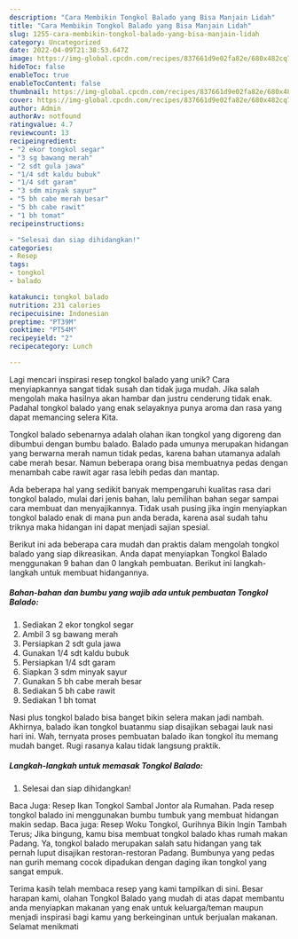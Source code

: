 ```yaml
---
description: "Cara Membikin Tongkol Balado yang Bisa Manjain Lidah"
title: "Cara Membikin Tongkol Balado yang Bisa Manjain Lidah"
slug: 1255-cara-membikin-tongkol-balado-yang-bisa-manjain-lidah
category: Uncategorized
date: 2022-04-09T21:38:53.647Z
image: https://img-global.cpcdn.com/recipes/837661d9e02fa82e/680x482cq70/tongkol-balado-foto-resep-utama.jpg
hideToc: false
enableToc: true
enableTocContent: false
thumbnail: https://img-global.cpcdn.com/recipes/837661d9e02fa82e/680x482cq70/tongkol-balado-foto-resep-utama.jpg
cover: https://img-global.cpcdn.com/recipes/837661d9e02fa82e/680x482cq70/tongkol-balado-foto-resep-utama.jpg
author: Admin
authorAv: notfound
ratingvalue: 4.7
reviewcount: 13
recipeingredient:
- "2 ekor tongkol segar"
- "3 sg bawang merah"
- "2 sdt gula jawa"
- "1/4 sdt kaldu bubuk"
- "1/4 sdt garam"
- "3 sdm minyak sayur"
- "5 bh cabe merah besar"
- "5 bh cabe rawit"
- "1 bh tomat"
recipeinstructions:

- "Selesai dan siap dihidangkan!"
categories:
- Resep
tags:
- tongkol
- balado

katakunci: tongkol balado 
nutrition: 231 calories
recipecuisine: Indonesian
preptime: "PT39M"
cooktime: "PT54M"
recipeyield: "2"
recipecategory: Lunch

---
```





Lagi mencari inspirasi resep tongkol balado yang unik? Cara menyiapkannya sangat tidak susah dan tidak juga mudah. Jika salah mengolah maka hasilnya akan hambar dan justru cenderung tidak enak. Padahal tongkol balado yang enak selayaknya punya aroma dan rasa yang dapat memancing selera Kita.





Tongkol balado sebenarnya adalah olahan ikan tongkol yang digoreng dan dibumbui dengan bumbu balado. Balado pada umunya merupakan hidangan yang berwarna merah namun tidak pedas, karena bahan utamanya adalah cabe merah besar. Namun beberapa orang bisa membuatnya pedas dengan menambah cabe rawit agar rasa lebih pedas dan mantap.

Ada beberapa hal yang sedikit banyak mempengaruhi kualitas rasa dari tongkol balado, mulai dari jenis bahan, lalu pemilihan bahan segar sampai cara membuat dan menyajikannya. Tidak usah pusing jika ingin menyiapkan tongkol balado enak di mana pun anda berada, karena asal sudah tahu triknya maka hidangan ini dapat menjadi sajian spesial.






Berikut ini ada beberapa cara mudah dan praktis dalam mengolah tongkol balado yang siap dikreasikan. Anda dapat menyiapkan Tongkol Balado menggunakan 9 bahan dan 0 langkah pembuatan. Berikut ini langkah-langkah untuk membuat hidangannya.

<!--inarticleads1-->

##### Bahan-bahan dan bumbu yang wajib ada untuk pembuatan Tongkol Balado:

1. Sediakan 2 ekor tongkol segar
1. Ambil 3 sg bawang merah
1. Persiapkan 2 sdt gula jawa
1. Gunakan 1/4 sdt kaldu bubuk
1. Persiapkan 1/4 sdt garam
1. Siapkan 3 sdm minyak sayur
1. Gunakan 5 bh cabe merah besar
1. Sediakan 5 bh cabe rawit
1. Sediakan 1 bh tomat


Nasi plus tongkol balado bisa banget bikin selera makan jadi nambah. Akhirnya, balado ikan tongkol buatanmu siap disajikan sebagai lauk nasi hari ini. Wah, ternyata proses pembuatan balado ikan tongkol itu memang mudah banget. Rugi rasanya kalau tidak langsung praktik. 

<!--inarticleads2-->

##### Langkah-langkah untuk memasak Tongkol Balado:


1. Selesai dan siap dihidangkan!

Baca Juga: Resep Ikan Tongkol Sambal Jontor ala Rumahan. Pada resep tongkol balado ini menggunakan bumbu tumbuk yang membuat hidangan makin sedap. Baca juga: Resep Woku Tongkol, Gurihnya Bikin Ingin Tambah Terus; Jika bingung, kamu bisa membuat tongkol balado khas rumah makan Padang. Ya, tongkol balado merupakan salah satu hidangan yang tak pernah luput disajikan restoran-restoran Padang. Bumbunya yang pedas nan gurih memang cocok dipadukan dengan daging ikan tongkol yang sangat empuk. 

Terima kasih telah membaca resep yang kami tampilkan di sini. Besar harapan kami, olahan Tongkol Balado yang mudah di atas dapat membantu anda menyiapkan makanan yang enak untuk keluarga/teman maupun menjadi inspirasi bagi kamu yang berkeinginan untuk berjualan makanan. Selamat menikmati
